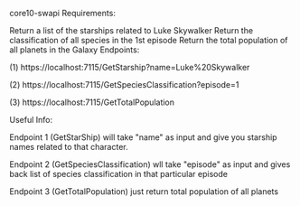 core10-swapi
Requirements:

Return a list of the starships related to Luke Skywalker
Return the classification of all species in the 1st episode
Return the total population of all planets in the Galaxy
Endpoints:

(1) https://localhost:7115/GetStarship?name=Luke%20Skywalker

(2) https://localhost:7115/GetSpeciesClassification?episode=1

(3) https://localhost:7115/GetTotalPopulation

Useful Info:

Endpoint 1 (GetStarShip) will take "name" as input and give you starship names related to that character.

Endpoint 2 (GetSpeciesClassification) wll take "episode" as input and gives back list of species classification in that particular episode

Endpoint 3 (GetTotalPopulation) just return total population of all planets
